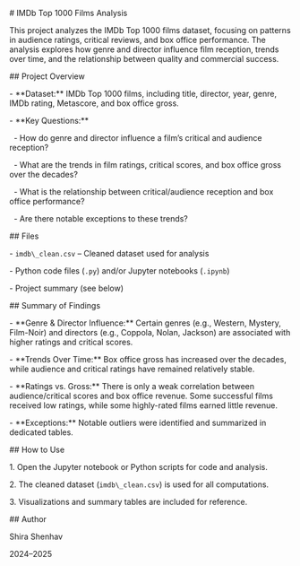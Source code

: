 \# IMDb Top 1000 Films Analysis



This project analyzes the IMDb Top 1000 films dataset, focusing on patterns in audience ratings, critical reviews, and box office performance. The analysis explores how genre and director influence film reception, trends over time, and the relationship between quality and commercial success.



\## Project Overview



\- \*\*Dataset:\*\* IMDb Top 1000 films, including title, director, year, genre, IMDb rating, Metascore, and box office gross.

\- \*\*Key Questions:\*\*

&nbsp; - How do genre and director influence a film’s critical and audience reception?

&nbsp; - What are the trends in film ratings, critical scores, and box office gross over the decades?

&nbsp; - What is the relationship between critical/audience reception and box office performance?

&nbsp; - Are there notable exceptions to these trends?



\## Files



\- `imdb\_clean.csv` – Cleaned dataset used for analysis

\- Python code files (`.py`) and/or Jupyter notebooks (`.ipynb`)

\- Project summary (see below)



\## Summary of Findings



\- \*\*Genre \& Director Influence:\*\* Certain genres (e.g., Western, Mystery, Film-Noir) and directors (e.g., Coppola, Nolan, Jackson) are associated with higher ratings and critical scores.

\- \*\*Trends Over Time:\*\* Box office gross has increased over the decades, while audience and critical ratings have remained relatively stable.

\- \*\*Ratings vs. Gross:\*\* There is only a weak correlation between audience/critical scores and box office revenue. Some successful films received low ratings, while some highly-rated films earned little revenue.

\- \*\*Exceptions:\*\* Notable outliers were identified and summarized in dedicated tables.



\## How to Use



1\. Open the Jupyter notebook or Python scripts for code and analysis.

2\. The cleaned dataset (`imdb\_clean.csv`) is used for all computations.

3\. Visualizations and summary tables are included for reference.



\## Author



Shira Shenhav  

2024–2025





